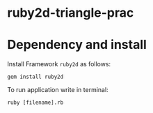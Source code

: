 # ruby2d-triangle-prac


# Dependency and install

Install Framework `ruby2d` as follows:
```
gem install ruby2d
```

To run application write in terminal:
```
ruby [filename].rb
```